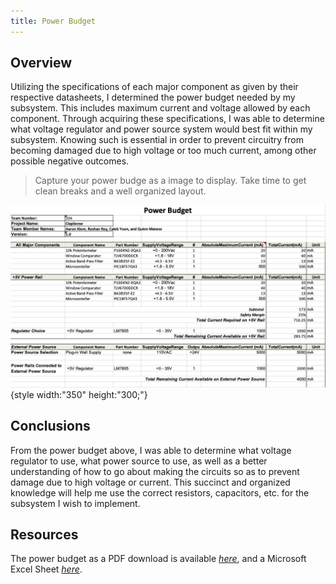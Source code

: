 ```yaml
---
title: Power Budget
---
```


## Overview
Utilizing the specifications of each major component as given by their respective datasheets, I determined the power budget needed by my subsystem. This includes maximum current and voltage allowed by each component. Through acquiring these specifications, I was able to determine what voltage regulator and power source system would best fit within my subsystem. Knowing such is essential in order to prevent circuitry from becoming damaged due to high voltage or too much current, among other possible negative outcomes.

> Capture your power budge as a image to display. Take time to get clean breaks and a well organized layout.

![budget1](PowerBudget.png){style width:"350" height:"300;"}


## Conclusions

From the power budget above, I was able to determine what voltage regulator to use, what power source to use, as well as a better understanding of how to go about making the circuits so as to prevent damage due to high voltage or current. This succinct and organized knowledge will help me use the correct resistors, capacitors, etc. for the subsystem I wish to implement.

## Resources

The power budget as a PDF download is available [*here*](PowerBudget_QM.pdf), and a Microsoft Excel Sheet [*here*](PowerBudget_QM.xlsx).
